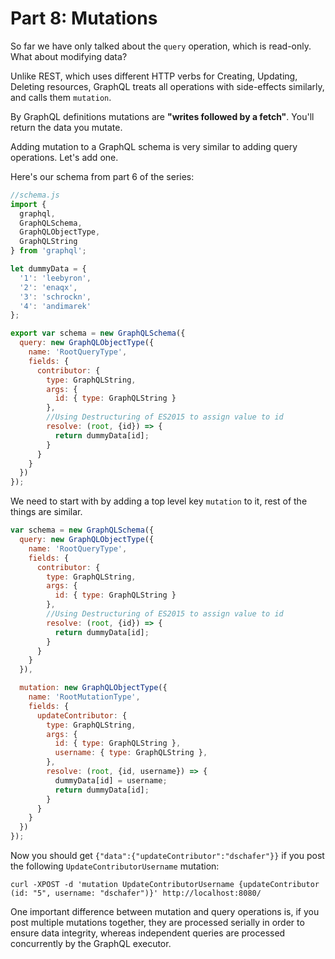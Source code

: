 # Part 8: Mutations

So far we have only talked about the `query` operation, which is read-only. What about modifying data?

Unlike REST, which uses different HTTP verbs for Creating, Updating, Deleting resources, GraphQL treats all operations with side-effects similarly, and calls them `mutation`.

By GraphQL definitions mutations are **"writes followed by a fetch"**. You'll return the data you mutate.

Adding mutation to a GraphQL schema is very similar to adding query operations. Let's add one.

Here's our schema from part 6 of the series:

```js
//schema.js
import {
  graphql,
  GraphQLSchema,
  GraphQLObjectType,
  GraphQLString
} from 'graphql';

let dummyData = {
  '1': 'leebyron',
  '2': 'enaqx',
  '3': 'schrockn',
  '4': 'andimarek'
};

export var schema = new GraphQLSchema({
  query: new GraphQLObjectType({
    name: 'RootQueryType',
    fields: {
      contributor: {
        type: GraphQLString,
        args: {
          id: { type: GraphQLString }
        },
        //Using Destructuring of ES2015 to assign value to id
        resolve: (root, {id}) => {
          return dummyData[id];
        }
      }
    }
  })
});
```

We need to start with by adding a top level key `mutation` to it, rest of the things are similar.

```js
var schema = new GraphQLSchema({
  query: new GraphQLObjectType({
    name: 'RootQueryType',
    fields: {
      contributor: {
        type: GraphQLString,
        args: {
          id: { type: GraphQLString }
        },
        //Using Destructuring of ES2015 to assign value to id
        resolve: (root, {id}) => {
          return dummyData[id];
        }
      }
    }
  }),

  mutation: new GraphQLObjectType({
    name: 'RootMutationType',
    fields: {
      updateContributor: {
        type: GraphQLString,
        args: {
          id: { type: GraphQLString },
          username: { type: GraphQLString },
        },
        resolve: (root, {id, username}) => {
          dummyData[id] = username;
          return dummyData[id];
        }
      }
    }
  })
});
```
Now you should get `{"data":{"updateContributor":"dschafer"}}` if you post the following `UpdateContributorUsername` mutation:

```
curl -XPOST -d 'mutation UpdateContributorUsername {updateContributor (id: "5", username: "dschafer")}' http://localhost:8080/
```

One important difference between mutation and query operations is, if you post multiple mutations together, they are processed serially in order to ensure data integrity, whereas independent queries are processed concurrently by the GraphQL executor.
